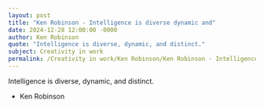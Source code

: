 ```yaml
---
layout: post
title: "Ken Robinson - Intelligence is diverse dynamic and"
date: 2024-12-28 12:00:00 -0000
author: Ken Robinson
quote: "Intelligence is diverse, dynamic, and distinct."
subject: Creativity in work
permalink: /Creativity in work/Ken Robinson/Ken Robinson - Intelligence is diverse dynamic and
---
```


Intelligence is diverse, dynamic, and distinct.

- Ken Robinson
